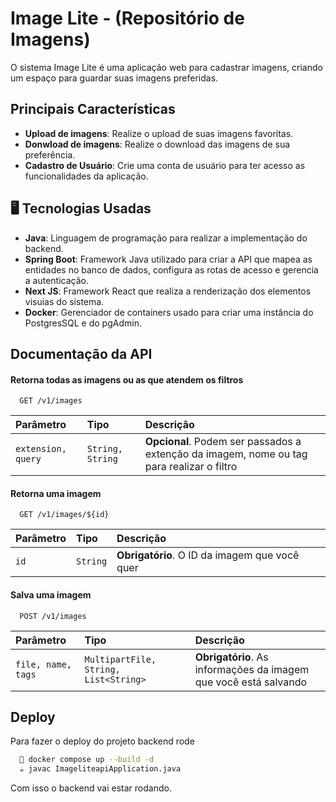 
#    Image Lite - (Repositório de Imagens)

O sistema Image Lite é uma aplicação web para cadastrar imagens, criando um espaço para guardar suas imagens preferidas.


## Principais Características

- __Upload de imagens__: Realize o upload de suas imagens favoritas.
- __Donwload de imagens__: Realize o download das imagens de sua preferência.
- __Cadastro de Usuário__: Crie uma conta de usuário para ter acesso as funcionalidades da aplicação.

## 🖥️ Tecnologias Usadas 

- __Java__: Linguagem de programação para realizar a implementação do backend.
- __Spring Boot__: Framework Java utilizado para criar a API que mapea as entidades no banco de dados, configura as rotas de acesso e gerencia a autenticação.
- __Next JS__: Framework React que realiza a renderização dos elementos visuias do sistema.
- __Docker__: Gerenciador de containers usado para criar uma instância do PostgresSQL e do pgAdmin.



## Documentação da API

#### Retorna todas as imagens ou as que atendem os filtros

```http
  GET /v1/images
```

| Parâmetro  | Tipo       | Descrição                           |
| :---------- | :--------- | :---------------------------------- |
| `extension, query` | `String, String` | **Opcional**. Podem ser passados a extenção da imagem, nome ou tag para realizar o filtro |

#### Retorna uma imagem

```http
  GET /v1/images/${id}
```

| Parâmetro   | Tipo       | Descrição                                   |
| :---------- | :--------- | :------------------------------------------ |
| `id`      | `String` | **Obrigatório**. O ID da imagem que você quer |

#### Salva uma imagem

```http
  POST /v1/images
```

| Parâmetro   | Tipo       | Descrição                                   |
| :---------- | :--------- | :------------------------------------------ |
| `file, name, tags`      | `MultipartFile, String, List<String>` | **Obrigatório**. As informações da imagem que você está salvando |



## Deploy

Para fazer o deploy do projeto backend rode

```bash
  🐋 docker compose up --build -d
  ☕ javac ImageliteapiApplication.java
```
Com isso o backend vai estar rodando.
